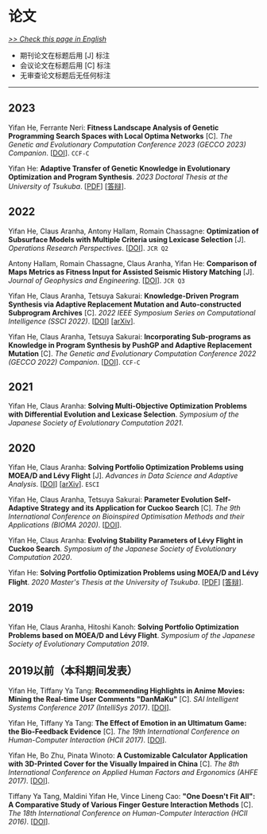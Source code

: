 # 论文

[*>> Check this page in English*](/publications/)

- 期刊论文在标题后用 [J] 标注
- 会议论文在标题后用 [C] 标注
- 无审查论文标题后无任何标注

---

## 2023

Yifan He, Ferrante Neri: **Fitness Landscape Analysis of Genetic Programming Search Spaces with Local Optima Networks** [C]. *The Genetic and Evolutionary Computation Conference 2023 (GECCO 2023) Companion*. [[DOI](https://doi.org/10.1145/3583133.3596305
)]. `CCF-C`

Yifan He: **Adaptive Transfer of Genetic Knowledge in Evolutionary Optimization and Program Synthesis**. *2023 Doctoral Thesis at the University of Tsukuba*. [[PDF](yifan.2023.phd.thesis.pdf)] [[答辩](yifan.2023.phd.defense.pdf)].

## 2022

Yifan He, Claus Aranha, Antony Hallam, Romain Chassagne: **Optimization of Subsurface Models with Multiple Criteria using Lexicase Selection** [J]. *Operations Research Perspectives*. [[DOI](https://doi.org/10.1016/j.orp.2022.100237)]. `JCR Q2`

Antony Hallam, Romain Chassagne, Claus Aranha, Yifan He: **Comparison of Maps Metrics as Fitness Input for Assisted Seismic History Matching** [J]. *Journal of Geophysics and Engineering*. [[DOI](https://doi.org/10.1093/jge/gxac024)]. `JCR Q3`

Yifan He, Claus Aranha, Tetsuya Sakurai: **Knowledge-Driven Program Synthesis via Adaptive Replacement Mutation and Auto-constructed Subprogram Archives** [C]. *2022 IEEE Symposium Series on Computational Intelligence (SSCI 2022)*. [[DOI](https://doi.org/10.1109/SSCI51031.2022.10022128)] [[arXiv](https://arxiv.org/abs/2209.03736)].

Yifan He, Claus Aranha, Tetsuya Sakurai: **Incorporating Sub-programs as Knowledge in Program Synthesis by PushGP and Adaptive Replacement Mutation** [C]. *The Genetic and Evolutionary Computation Conference 2022 (GECCO 2022) Companion*. [[DOI](https://doi.org/10.1145/3520304.3528891)]. `CCF-C`

## 2021

Yifan He, Claus Aranha: **Solving Multi-Objective Optimization Problems with Differential Evolution and Lexicase Selection**. *Symposium of the Japanese Society of Evolutionary Computation 2021*.

## 2020

Yifan He, Claus Aranha: **Solving Portfolio Optimization Problems using MOEA/D and Lévy Flight** [J]. *Advances in Data Science and Adaptive Analysis*. [[DOI](https://doi.org/10.1142/S2424922X20500059)] [[arXiv](https://arxiv.org/abs/2003.06737)]. `ESCI`

Yifan He, Claus Aranha, Tetsuya Sakurai: **Parameter Evolution Self-Adaptive Strategy and its Application for Cuckoo Search** [C]. *The 9th International Conference on Bioinspired Optimisation Methods and their Applications (BIOMA 2020)*. [[DOI](https://doi.org/10.1007/978-3-030-63710-1_5)].

Yifan He, Claus Aranha: **Evolving Stability Parameters of Lévy Flight in Cuckoo Search**. *Symposium of the Japanese Society of Evolutionary Computation 2020*.

Yifan He: **Solving Portfolio Optimization Problems using MOEA/D and Lévy Flight**. *2020 Master's Thesis at the University of Tsukuba*. [[PDF](yifan.2020.master.thesis.pdf)] [[答辩](yifan.2020.master.defense.pdf)].

## 2019

Yifan He, Claus Aranha, Hitoshi Kanoh: **Solving Portfolio Optimization Problems based on MOEA/D and Lévy Flight**. *Symposium of the Japanese Society of Evolutionary Computation 2019*.

## 2019以前（本科期间发表）

Yifan He, Tiffany Ya Tang: **Recommending Highlights in Anime Movies: Mining the Real-time User Comments "DanMaKu"** [C]. *SAI Intelligent Systems Conference 2017 (IntelliSys 2017)*. [[DOI](https://doi.org/10.1109/IntelliSys.2017.8324311)].

Yifan He, Tiffany Ya Tang: **The Effect of Emotion in an Ultimatum Game: the Bio-Feedback Evidence** [C]. *The 19th International Conference on Human-Computer Interaction (HCII 2017)*. [[DOI](https://doi.org/10.1007/978-3-319-58753-0_19)].

Yifan He, Bo Zhu, Pinata Winoto: **A Customizable Calculator Application with 3D-Printed Cover for the Visually Impaired in China** [C]. *The 8th International Conference on Applied Human Factors and Ergonomics (AHFE 2017)*. [[DOI](https://doi.org/10.1007/978-3-319-60366-7_26)].

Tiffany Ya Tang, Maldini Yifan He, Vince Lineng Cao: **"One Doesn't Fit All": A Comparative Study of Various Finger Gesture Interaction Methods** [C]. *The 18th International Conference on Human-Computer Interaction (HCII 2016)*. [[DOI](https://doi.org/10.1007/978-3-319-40406-6_9)].
